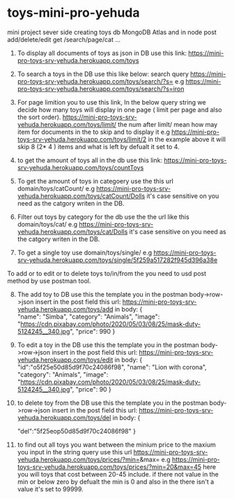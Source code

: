 # toys-mini-pro-yehuda
mini project sever side creating toys db MongoDB Atlas and in node post add/delete/edit get  /search/page/cat ...

1. To display all documents  of toys  as json in DB use this link:
    https://mini-pro-toys-srv-yehuda.herokuapp.com/toys
    
 2. To search a toys in the DB use this like below:
    search query https://mini-pro-toys-srv-yehuda.herokuapp.com/toys/search/?s=<searched item>
    e.g https://mini-pro-toys-srv-yehuda.herokuapp.com/toys/search/?s=iron
    
3. For page limition you to use this link, In the below query string we decide how many toys will display in one page ( limit per page and also the sort order).
     https://mini-pro-toys-srv-yehuda.herokuapp.com/toys/limit/<inset a number>
     the num after limlt/<number> mean how may item for documents in the to skip and to display it 
      e.g https://mini-pro-toys-srv-yehuda.herokuapp.com/toys/limit/2
      in the example above it will skip 8 (2* 4 ) items and what is left by defualt it set to 4.
      
4. to get the amount of toys all in the db use this link:
      https://mini-pro-toys-srv-yehuda.herokuapp.com/toys/countToys
 
 5. To get the amount of toys in categoery use the this url domain/toys/catCount/<cat name>
    e.g https://mini-pro-toys-srv-yehuda.herokuapp.com/toys/catCount/Dolls
    it's case sensitive on <cat name> you need as the catgory writen in the DB.

 6. Filter out toys by category for the db use the the url like this domain/toys/cat/<cat name>
    e.g https://mini-pro-toys-srv-yehuda.herokuapp.com/toys/cat/Dolls
    it's case sensitive on <cat name> you need as the catgory writen in the DB.
    
 7. To get a single toy  use domain/toys/single/<id>
    e.g https://mini-pro-toys-srv-yehuda.herokuapp.com/toys/single/5f259a517282f945d396a38e
    
To add or to edit or to delete toys to/in/from the you need to usd post method by use postman tool.

8. The add toy to DB use this the template you in the postman body->row->json
   insert in the post field this url:
   https://mini-pro-toys-srv-yehuda.herokuapp.com/toys/add
   in body:
     {  
        "name": "Simba",
        "category": "Animals",
        "image": "https://cdn.pixabay.com/photo/2020/05/03/08/25/mask-duty-5124245__340.jpg",
        "price": 990
    }
    
9. To edit a toy in the DB use this the template you in the postman body->row->json
      insert in the post field this url:
      https://mini-pro-toys-srv-yehuda.herokuapp.com/toys/edit
     in body:
     {
       "id":"o5f25e50d85d9f70c24086f98",
        "name": "Lion with corona",
        "category": "Animals",
        "image": "https://cdn.pixabay.com/photo/2020/05/03/08/25/mask-duty-5124245__340.jpg",
        "price": 90
    }
    
10.  to delete toy from the DB use this the template you in the postman body->row->json
      insert in the post field this url:
      https://mini-pro-toys-srv-yehuda.herokuapp.com/toys/del
     in body:
      {
       
        "del":"5f25eop50d85d9f70c24086f98"
     }
     
 11. to find out all toys you want between the minium price to the maxium you input in the string query
      use this url https://mini-pro-toys-srv-yehuda.herokuapp.com/toys/prices/?min=<mini number>&max=<mav number>
      e.g https://mini-pro-toys-srv-yehuda.herokuapp.com/toys/prices/?min=20&max=45 here you will toys that cost between 20-45 include.
      if there not value in the min or below zero by defualt the min is 0 and also in the there isn't a value it's set to 99999. 
      
     


     
  
